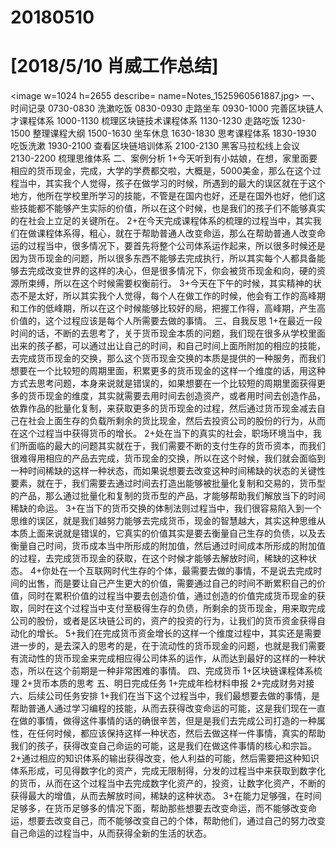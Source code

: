 # 20180510

# [2018/5/10 肖威工作总结]
<image w=1024 h=2655 describe= name=Notes_1525960561887.jpg>
一、时间记录
0730-0830 洗漱吃饭
0830-0930 走路坐车
0930-1000 完善区块链人才课程体系
1000-1130 梳理区块链技术课程体系
1130-1230 走路吃饭
1230-1500 整理课程大纲
1500-1630 坐车休息
1630-1830 思考课程体系
1830-1930 吃饭洗漱
1930-2100 查看区块链培训体系
2100-2130 黑客马拉松线上会议
2130-2200 梳理思维体系
二、案例分析
1+今天听到有小姑娘，在想，家里面要相应的货币现金，完成，大学的学费都交啦，大概是，5000美金，那么在这个过程当中，其实我个人觉得，孩子在做学习的时候，所遇到的最大的误区就在于这个地方，他所在学校里所学习的技能，不管是在国内也好，还是在国外也好，他们这些技能都不能够产生实际的价值，所以在这个时候，也是我们的孩子们不能够真实的在社会上立足的关键所在。
2+在今天完成课程体系的梳理的过程当中，其实我们在做课程体系得，粗心，就在于帮助普通人改变命运，那么在帮助普通人改变命运的过程当中，很多情况下，要首先将整个公司体系运作起来，所以很多时候还是因为货币现金的问题，所以很多东西不能够去完成执行，所以其实每个人都具备能够去完成改变世界的这样的决心，但是很多情况下，你会被货币现金和向，硬的资源所束缚，所以在这个时候需要权衡前行。
3+今天在下午的时候，其实精神的状态不是太好，所以其实我个人觉得，每个人在做工作的时候，他会有工作的高峰期和工作的低峰期，所以在这个时候能够比较好的局，把握工作得，高峰期，产生高价值的，这个过程应该是每个人所需要去做的事情。
三、自我反思
1+在最近一段时间的话，不断的去思考了，关于货币现金本质的问题，我们现在很多从学校里面出来的孩子都，可以通过出让自己的时间，和自己时间上面所附加的相应的技能，去完成货币现金的交换，那么这个货币现金交换的本质是提供的一种服务，而我们想要在一个比较短的周期里面，积累更多的货币现金的这样一个维度的话，用这种方式去思考问题，本身来说就是错误的，如果想要在一个比较短的周期里面获得更多的货币现金的维度，其实就需要去用时间去创造资产，或者用时间去创造作品，依靠作品的批量化复制，来获取更多的货币现金的过程，然后通过货币现金减去自己在社会上面生存的负载所剩余的货比现金，然后去投资公司的股份的行为，从而在这个过程当中获得货币的增长。
2+处在当下的真实的社会，职场环境当中，我们所面临的最大的问题其实就在于，我们需要不断的支付生存的货币资本，而我们很难得用相应的产品去完成，货币现金的交换，所以在这个时候，我们就会面临到一种时间稀缺的这样一种状态，而如果说想要去改变这种时间稀缺的状态的关键性要素，就在于，我们需要去通过时间去打造出能够被批量化复制和交易的，货币型的产品，那么通过批量化和复制的货币型的产品，才能够帮助我们解放当下的时间稀缺的命运。
3+在当下的货币交换的体制法则过程当中，我们很容易陷入到一个思维的误区，就是我们越努力能够去完成货币，现金的智慧越大，其实这种思维从本质上面来说就是错误的，它真实的价值其实是要去衡量自己生存的负债，以及去衡量自己时间，货币成本当中所形成的附加值，然后通过时间成本所形成的附加值的过程，去完成货币现金的获取，在这个时候才能够去解放时间，稀缺的这种状态。
4+你处在一个互联网时代生存的个体，最需要去做的事情，不是说去完成时间的出售，而是要让自己产生更大的价值，需要通过自己的时间不断累积自己的价值，同时在累积价值的过程当中要去创造价值，通过创造的价值完成货币现金的获取，同时在这个过程当中支付至极得生存的负债，所剩余的货币现金，用来取完成公司的股份，或者是区块链公司的，资产的投资的行为，让我们的货币资金获得自动化的增长。
5+我们在完成货币资金增长的这样一个维度过程中，其实还是需要进一步的，是去深入的思考的是，在于流动性的货币现金的问题，也就是我们需要有流动性的货币现金来完成相应得公司体系的运作，从而达到最好的这样的一种状态，所以在这个前期是一种非常困难的事情。
四、完成货币
1+区块链课程体系梳理
2+货币本质的思考
五、明日完成任务
1+完成年检材料申报
2+完成财务对接
六、后续公司任务安排
1+我们在当下这个过程当中，我们最想要去做的事情，是帮助普通人通过学习编程的技能，从而去获得改变命运的可能，这是我们现在一直在做的事情，做得这件事情的话的确很辛苦，但是是我们去完成公司打造的一种属性，在任何时候，都应该保持这样一种状态，然后去做这样一件事情，真实的帮助我们的孩子，获得改变自己命运的可能，这是我们在做这件事情的核心和宗旨。
2+通过相应的知识体系的输出获得改变，他人利益的可能，然后需要把这种知识体系形成，可见得数字化的资产，完成无限制得，分发的过程当中来获取到数字化的货币，从而在这个过程当中去完成数字化资产的，投资，让数字化资产，不断的获得最大的增值，从而去解放时间，稀缺的这种状态。
3+在能力足够强，在时间足够多，在货币足够多的情况下面，帮助那些想要去改变命运，而不能够改变命运，想要去改变自己，而不能够改变自己的个体，帮助他们，通过自己的努力改变自己命运的过程当中，从而获得全新的生活的状态。

